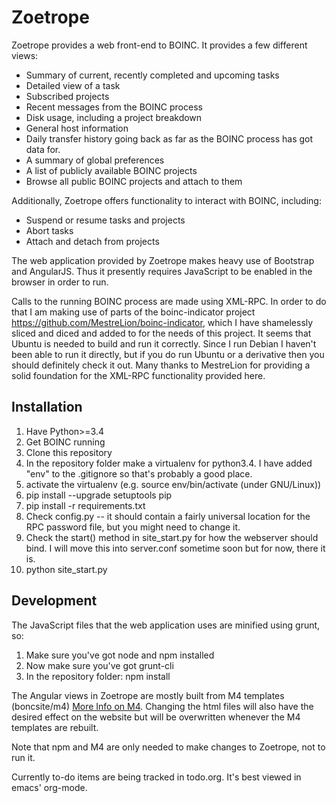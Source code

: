 # Zoetrope
Zoetrope provides a web front-end to BOINC. It provides a few different views:

* Summary of current, recently completed and upcoming tasks
* Detailed view of a task
* Subscribed projects
* Recent messages from the BOINC process
* Disk usage, including a project breakdown
* General host information
* Daily transfer history going back as far as the BOINC process has got data for.
* A summary of global preferences
* A list of publicly available BOINC projects
* Browse all public BOINC projects and attach to them

Additionally, Zoetrope offers functionality to interact with BOINC, including:

* Suspend or resume tasks and projects
* Abort tasks
* Attach and detach from projects


The web application provided by Zoetrope makes heavy use of Bootstrap and AngularJS. Thus it presently requires JavaScript to be enabled in the browser in order to run.

Calls to the running BOINC process are made using XML-RPC. In order to do that I am making use of parts of the boinc-indicator project <https://github.com/MestreLion/boinc-indicator>, which I have shamelessly sliced and diced and added to for the needs of this project. It seems that Ubuntu is needed to build and run it correctly. Since I run Debian I haven't been able to run it directly, but if you do run Ubuntu or a derivative then you should definitely check it out. Many thanks to MestreLion for providing a solid foundation for the XML-RPC functionality provided here.

## Installation

1. Have Python>=3.4
2. Get BOINC running
3. Clone this repository
4. In the repository folder make a virtualenv for python3.4. I have added "env" to the .gitignore so that's probably a good place.
5. activate the virtualenv (e.g. source env/bin/activate (under GNU/Linux))
6. pip install --upgrade setuptools pip
7. pip install -r requirements.txt
8. Check config.py -- it should contain a fairly universal location for the RPC password file, but you might need to change it.
9. Check the start() method in site_start.py for how the webserver should bind. I will move this into server.conf sometime soon but for now, there it is.
10. python site_start.py

## Development

The JavaScript files that the web application uses are minified using grunt, so:

1. Make sure you've got node and npm installed
2. Now make sure you've got grunt-cli
3. In the repository folder: npm install

The Angular views in Zoetrope are mostly built from M4 templates (boncsite/m4) [More Info on M4](https://en.wikipedia.org/wiki/M4_%28computer_language%29). Changing the html files will also have the desired effect on the website but will be overwritten whenever the M4 templates are rebuilt.

Note that npm and M4 are only needed to make changes to Zoetrope, not to run it.

Currently to-do items are being tracked in todo.org. It's best viewed in emacs' org-mode.
